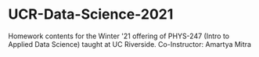 # UCR-Data-Science-2021
Homework contents for the Winter '21 offering of PHYS-247 (Intro to Applied Data Science) taught at UC Riverside.
Co-Instructor: Amartya Mitra

